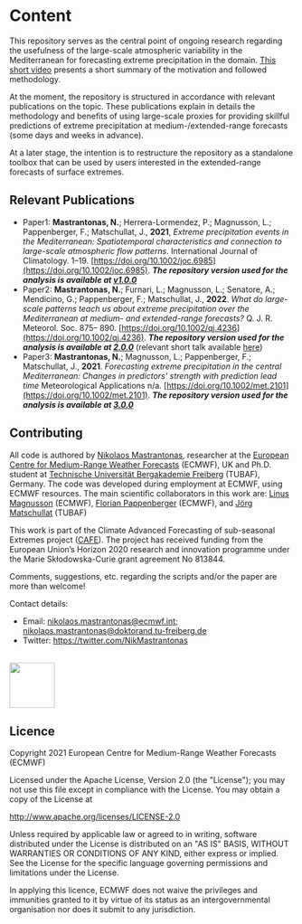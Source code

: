 # Content

This repository serves as the central point of ongoing research regarding the usefulness of the large-scale atmospheric variability in the Mediterranean for forecasting extreme precipitation in the domain. [This short video](https://www.youtube.com/watch?v=idWnrXLg-Ao&ab_channel=CAFEClimateExtremesProject) presents a short summary of the motivation and followed methodology.  

At the moment, the repository is structured in accordance with relevant publications on the topic. These publications explain in details the methodology and benefits of using large-scale proxies for providing skillful predictions of extreme precipitation at medium-/extended-range forecasts (some days and weeks in advance).

At a later stage, the intention is to restructure the repository as a standalone toolbox that can be used by users interested in the extended-range forecasts of surface extremes.

## Relevant Publications
- Paper1: **Mastrantonas, N.**; Herrera-Lormendez, P.; Magnusson, L.; Pappenberger, F.; Matschullat, J., **2021**, _Extreme precipitation events in the Mediterranean: Spatiotemporal characteristics and connection to large-scale atmospheric flow patterns_. International Journal of Climatology. 1–19. [https://doi.org/10.1002/joc.6985](https://doi.org/10.1002/joc.6985). **_The repository version used for the analysis is available at [v1.0.0](https://github.com/ecmwf-lab/med-extreme-prec-atm-patterns/releases/tag/v1.0.0)_**
- Paper2: **Mastrantonas, N.**; Furnari, L.; Magnusson, L.; Senatore, A.; Mendicino, G.; Pappenberger, F.; Matschullat, J., **2022**. _What do large-scale patterns teach us about extreme precipitation over the Mediterranean at medium- and extended-range forecasts?_ Q. J. R. Meteorol. Soc. 875– 890. [https://doi.org/10.1002/qj.4236](https://doi.org/10.1002/qj.4236). **_The repository version used for the analysis is available at [2.0.0](https://github.com/ecmwf-lab/med-extreme-prec-atm-patterns/releases/tag/2.0.0)_** (relevant short talk available [here](https://www.youtube.com/watch?v=W8k5Dy5rlnE&ab_channel=CAFEClimateExtremesProject))
- Paper3: **Mastrantonas, N.**; Magnusson, L.; Pappenberger, F.; Matschullat, J., **2021**. _Forecasting extreme precipitation in the central Mediterranean: Changes in predictors' strength with prediction lead time_ Meteorological Applications n/a. [https://doi.org/10.1002/met.2101](https://doi.org/10.1002/met.2101). **_The repository version used for the analysis is available at [3.0.0](https://github.com/ecmwf-lab/med-extreme-prec-atm-patterns/releases/tag/3.0.0)_**

## Contributing
All code is authored by [Nikolaos Mastrantonas](https://twitter.com/NikMastrantonas), researcher at the [European Centre for Medium-Range Weather Forecasts](https://www.ecmwf.int/) (ECMWF), UK and Ph.D. student at [Technische Universität Bergakademie Freiberg](https://tu-freiberg.de/) (TUBAF), Germany. The code was developed during employment at ECMWF, using ECMWF resources.
The main scientific collaborators in this work are: [Linus Magnusson](https://www.ecmwf.int/en/about/who-we-are/staff-profiles/linus-magnusson) (ECMWF), [Florian Pappenberger](https://www.ecmwf.int/en/about/who-we-are/staff-profiles/florian-pappenberger) (ECMWF), and [Jörg Matschullat](https://tu-freiberg.de/en/fakultaet3/mineralogie/geochemistry-geoecology/joerg-matschullat) (TUBAF)


This work is part of the Climate Advanced Forecasting of sub-seasonal Extremes project ([CAFE](http://www.cafes2se-itn.eu/)). The project has received funding from the European Union’s Horizon 2020 research and innovation programme under the Marie Skłodowska-Curie grant agreement No 813844.

Comments, suggestions, etc. regarding the scripts and/or the paper are more than welcome!

Contact details:
- Email: nikolaos.mastrantonas@ecmwf.int; nikolaos.mastrantonas@doktorand.tu-freiberg.de
- Twitter: https://twitter.com/NikMastrantonas
<br/>
<img src="Logos.png" height=80>

## Licence
Copyright 2021 European Centre for Medium-Range Weather Forecasts (ECMWF)

Licensed under the Apache License, Version 2.0 (the "License"); you may not use this file except in compliance with the License. You may obtain a copy of the License at

http://www.apache.org/licenses/LICENSE-2.0

Unless required by applicable law or agreed to in writing, software distributed under the License is distributed on an "AS IS" BASIS, WITHOUT WARRANTIES OR CONDITIONS OF ANY KIND, either express or implied. See the License for the specific language governing permissions and limitations under the License.

In applying this licence, ECMWF does not waive the privileges and immunities granted to it by virtue of its status as an intergovernmental organisation nor does it submit to any jurisdiction.
